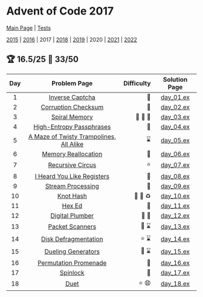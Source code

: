 # Advent of Code 2017

[Main Page](https://adventofcode.com/2017) | [Tests](/test/2017)

[2015](/lib/2015) | [2016](/lib/2016) | 2017 | [2018](/lib/2018) | [2019](/lib/2019) | 2020 | [2021](/lib/2021) | [2022](/lib/2022)

## :trophy: 16.5/25 :star2: 33/50

| Day | Problem Page | Difficulty | Solution Page |
| :---: | :------: | ---: | :---: |
| 1 | [Inverse Captcha](https://adventofcode.com/2017/day/1) | :star2: | [day_01.ex](/lib/2017/day_01.ex) |
| 2 | [Corruption Checksum](https://adventofcode.com/2017/day/2) | :star2: | [day_02.ex](/lib/2017/day_02.ex) |
| 3 | [Spiral Memory](https://adventofcode.com/2017/day/3) | :star2: :star2: :star2: | [day_03.ex](/lib/2017/day_03.ex) |
| 4 | [High-Entropy Passphrases](https://adventofcode.com/2017/day/4)  | :star2: | [day_04.ex](/lib/2017/day_04.ex) |
| 5 | [A Maze of Twisty Trampolines, All Alike](https://adventofcode.com/2017/day/5)  | :hourglass: | [day_05.ex](/lib/2017/day_05.ex) |
| 6 | [Memory Reallocation](https://adventofcode.com/2017/day/6)  | :star2: | [day_06.ex](/lib/2017/day_06.ex) |
| 7 | [Recursive Circus](https://adventofcode.com/2017/day/7)  | :star: | [day_07.ex](/lib/2017/day_07.ex) |
| 8 | [I Heard You Like Registers](https://adventofcode.com/2017/day/8)  | :star2: | [day_08.ex](/lib/2017/day_08.ex) |
| 9 | [Stream Processing](https://adventofcode.com/2017/day/9)  | :star2: | [day_09.ex](/lib/2017/day_09.ex) |
| 10 | [Knot Hash](https://adventofcode.com/2017/day/10)  | :star2: :star2: :recycle: | [day_10.ex](/lib/2017/day_10.ex) |
| 11 | [Hex Ed](https://adventofcode.com/2017/day/11)  | :star2: | [day_11.ex](/lib/2017/day_11.ex) |
| 12 | [Digital Plumber](https://adventofcode.com/2017/day/12)  | :star2: :green_heart: | [day_12.ex](/lib/2017/day_12.ex) |
| 13 | [Packet Scanners](https://adventofcode.com/2017/day/13)  | :star2: :hourglass: | [day_13.ex](/lib/2017/day_13.ex) |
| 14 | [Disk Defragmentation](https://adventofcode.com/2017/day/14)  | :star: :hourglass: | [day_14.ex](/lib/2017/day_14.ex) |
| 15 | [Dueling Generators](https://adventofcode.com/2017/day/15)  | :star2: :hourglass: | [day_15.ex](/lib/2017/day_15.ex) |
| 16 | [Permutation Promenade](https://adventofcode.com/2017/day/16)  | :star2: | [day_16.ex](/lib/2017/day_16.ex) |
| 17 | [Spinlock](https://adventofcode.com/2017/day/17)  | :star2: | [day_17.ex](/lib/2017/day_17.ex) |
| 18 | [Duet](https://adventofcode.com/2017/day/18)  | :star: :anguished: | [day_18.ex](/lib/2017/day_18.ex) |
